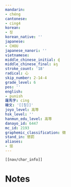 ```yaml
---
mandarin:
- chéng
cantonese:
- cing4
korean:
- 징
korean_native: ''
japanese:
- CHOU
japanese_nanori: ''
vietnamese:
middle_chinese_initial: ɖ
middle_chinese_final: ɨŋ
stroke_count: '18'
radical: 心
skip_number: 2-14-4
grade_level: 6
pos: ''
english:
- punish
羅馬字: cing
韓文: '[[칭]]'
joyo_level: 高等
hsk_level: ''
hanmun_edu_level: 高等
danayo_id: 6447
mc_id: 2193
graphemic_classification: 徴
stand_in: 懲罰
aliases:
- 惩
---
```

```meta-bind-embed
[[nav/char_info]]
```

# Notes
